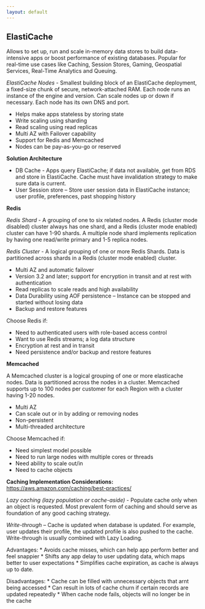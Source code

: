 ```yaml
---
layout: default
---
```


## ElastiCache
Allows to set up, run and scale in-memory data stores to build data-intensive apps or boost performance of existing databases. Popular for real-time use cases like Caching, Session Stores, Gaming, Geospatial Services, Real-Time Analytics and Queuing.

*ElastiCache Nodes* - Smallest building block of an ElastiCache deployment, a fixed-size chunk of secure, network-attached RAM. Each node runs an instance of the engine and version. Can scale nodes up or down if necessary. Each node has its own DNS and port.
  * Helps make apps stateless by storing state
  * Write scaling using sharding
  * Read scaling using read replicas
  * Multi AZ with Failover capability
  * Support for Redis and Memcached
  * Nodes can be pay-as-you-go or reserved

**Solution Architecture**
  * DB Cache - Apps query ElastiCache; if data not available, get from RDS and store in ElastiCache. Cache must have invalidation strategy to make sure data is current.
  * User Session store – Store user session data in ElastiCache instance; user profile, preferences, past shopping history

**Redis**

*Redis Shard* - A grouping of one to six related nodes. A Redis (cluster mode disabled) cluster always has one shard, and a Redis (cluster mode enabled) cluster can have 1-90 shards. A multiple node shard implements replication by having one read/write primary and 1-5 replica nodes.

*Redis Cluster* - A logical grouping of one or more Redis Shards. Data is partitioned across shards in a Redis (cluster mode enabled) cluster.

  * Multi AZ and automatic failover
  * Version 3.2 and later; support for encryption in transit and at rest with authentication
  * Read replicas to scale reads and high availability
  * Data Durability using AOF persistence – Instance can be stopped and started without losing data
  * Backup and restore features

Choose Redis if:
  * Need to authenticated users with role-based access control
  * Want to use Redis streams; a log data structure
  * Encryption at rest and in transit
  * Need persistence and/or backup and restore features

**Memcached**

A Memcached cluster is a logical grouping of one or more elasticache nodes. Data is partitioned across the nodes in a cluster. Memcached supports up to 100 nodes per customer for each Region with a cluster having 1-20 nodes.

  * Multi AZ
  * Can scale out or in by adding or removing nodes
  * Non-persistent 
  * Multi-threaded architecture

Choose Memcached if:
  * Need simplest model possible
  * Need to run large nodes with multiple cores or threads
  * Need ability to scale out/in
  * Need to cache objects

**Caching Implementation Considerations:** <https://aws.amazon.com/caching/best-practices/>

*Lazy caching (lazy population or cache-aside)* - Populate cache only when an object is requested. Most prevalent form of caching and should serve as foundation of any good caching strategy.

*Write-through* – Cache is updated when database is updated. For example, user updates their profile, the updated profile is also pushed to the cache. Write-through is usually combined with Lazy Loading.

  Advantages:
    * Avoids cache misses, which can help app perform better and feel snappier
    * Shifts any app delay to user updating data, which maps better to user expectations
    * Simplifies cache expiration, as cache is always up to date.

  Disadvantages:
    * Cache can be filled with unnecessary objects that arnt being accessed
    * Can result in lots of cache churn if certain records are updated repeatedly
    * When cache node fails, objects will no longer be in the cache






